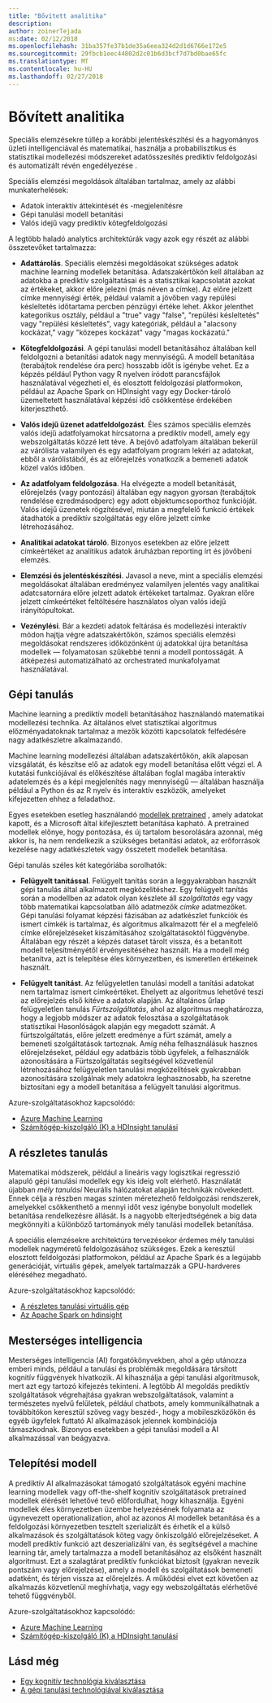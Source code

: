 ```yaml
---
title: "Bővített analitika"
description: 
author: zoinerTejada
ms:date: 02/12/2018
ms.openlocfilehash: 31ba357fe37b1de35a6eea324d2d1d6766e172e5
ms.sourcegitcommit: 29fbcb1eec44802d2c01b6d3bcf7d7bd0bae65fc
ms.translationtype: MT
ms.contentlocale: hu-HU
ms.lasthandoff: 02/27/2018
---
```

# <a name="advanced-analytics"></a>Bővített analitika

Speciális elemzésekre túllép a korábbi jelentéskészítési és a hagyományos üzleti intelligenciával és matematikai, használja a probabilisztikus és statisztikai modellezési módszereket adatösszesítés prediktív feldolgozási és automatizált révén engedélyezése .

Speciális elemzési megoldások általában tartalmaz, amely az alábbi munkaterhelések:

* Adatok interaktív áttekintését és -megjelenítésre
* Gépi tanulási modell betanítási
* Valós idejű vagy prediktív kötegfeldolgozási

A legtöbb haladó analytics architektúrák vagy azok egy részét az alábbi összetevőket tartalmazza:

* **Adattárolás**. Speciális elemzési megoldásokat szükséges adatok machine learning modellek betanítása. Adatszakértőkön kell általában az adatokba a prediktív szolgáltatásai és a statisztikai kapcsolatát azokat az értékeket, akkor előre jelezni (más néven a címke). Az előre jelzett címke mennyiségi érték, például valamit a jövőben vagy repülési késleltetés időtartama percben pénzügyi értéke lehet. Akkor jelenthet kategorikus osztály, például a "true" vagy "false", "repülési késleltetés" vagy "repülési késleltetés", vagy kategóriák, például a "alacsony kockázat," vagy "közepes kockázat" vagy "magas kockázatú."

* **Kötegfeldolgozási**. A gépi tanulási modell betanításához általában kell feldolgozni a betanítási adatok nagy mennyiségű. A modell betanítása (terabájtok rendelése óra perc) hosszabb időt is igénybe vehet. Ez a képzés például Python vagy R nyelven íródott parancsfájlok használatával végezheti el, és elosztott feldolgozási platformokon, például az Apache Spark on HDInsight vagy egy Docker-tároló üzemeltetett használatával képzési idő csökkentése érdekében kiterjeszthető.

* **Valós idejű üzenet adatfeldolgozást**. Éles számos speciális elemzés valós idejű adatfolyamokat hírcsatorna a prediktív modell, amely egy webszolgáltatás közzé lett téve. A bejövő adatfolyam általában bekerül az várólista valamilyen és egy adatfolyam program lekéri az adatokat, ebből a várólistából, és az előrejelzés vonatkozik a bemeneti adatok közel valós időben.  

* **Az adatfolyam feldolgozása**. Ha elvégezte a modell betanítását, előrejelzés (vagy pontozási) általában egy nagyon gyorsan (terabájtok rendelése ezredmásodperc) egy adott objektumcsoporthoz funkcióját. Valós idejű üzenetek rögzítésével, miután a megfelelő funkció értékek átadhatók a prediktív szolgáltatás egy előre jelzett címke létrehozásához.

* **Analitikai adatokat tároló**. Bizonyos esetekben az előre jelzett címkeértéket az analitikus adatok áruházban reporting írt és jövőbeni elemzés.

* **Elemzési és jelentéskészítési**. Javasol a neve, mint a speciális elemzési megoldásokat általában eredményez valamilyen jelentés vagy analitikai adatcsatornára előre jelzett adatok értékeket tartalmaz. Gyakran előre jelzett címkeértéket feltöltésére használatos olyan valós idejű irányítópultokat.

* **Vezénylési**. Bár a kezdeti adatok feltárása és modellezési interaktív módon hajtja végre adatszakértőkön, számos speciális elemzési megoldásokat rendszeres időközönként új adatokkal újra betanítása modellek &mdash; folyamatosan szűkebbé tenni a modell pontosságát. A átképezési automatizálható az orchestrated munkafolyamat használatával.

## <a name="machine-learning"></a>Gépi tanulás
Machine learning a prediktív modell betanításához használandó matematikai modellezési technika. Az általános elvet statisztikai algoritmus előzményadatoknak tartalmaz a mezők közötti kapcsolatok felfedésére nagy adatkészletre alkalmazandó.

Machine learning modellezési általában adatszakértőkön, akik alaposan vizsgálatát, és készítse elő az adatok egy modell betanítása előtt végzi el. A kutatási funkciójával és előkészítése általában foglal magába interaktív adatelemzés és a képi megjelenítés nagy mennyiségű &mdash; általában használja például a Python és az R nyelv és interaktív eszközök, amelyeket kifejezetten ehhez a feladathoz.

Egyes esetekben esetleg használandó [modellek pretrained](/machine-learning-server/install/microsoftml-install-pretrained-models) , amely adatokat kapott, és a Microsoft által kifejlesztett betanítása kapható. A pretrained modellek előnye, hogy pontozása, és új tartalom besorolására azonnal, még akkor is, ha nem rendelkezik a szükséges betanítási adatok, az erőforrások kezelése nagy adatkészletek vagy összetett modellek betanítása.

Gépi tanulás széles két kategóriába sorolhatók:

* **Felügyelt tanítással**. Felügyelt tanítás során a leggyakrabban használt gépi tanulás által alkalmazott megközelítéshez. Egy felügyelt tanítás során a modellben az adatok olyan készlete áll *szolgáltatás* egy vagy több matematikai kapcsolatban álló adatmezők *címke* adatmezőket. Gépi tanulási folyamat képzési fázisában az adatkészlet funkciók és ismert címkék is tartalmaz, és algoritmus alkalmazott fér el a megfelelő címke előrejelzéseket kiszámításához szolgáltatásoktól függvénybe. Általában egy részét a képzés dataset tárolt vissza, és a betanított modell teljesítményétől érvényesítéséhez használt. Ha a modell még betanítva, azt is telepítése éles környezetben, és ismeretlen értékeinek használt. 

* **Felügyelt tanítást**. Az felügyeletlen tanulási modell a tanítási adatokat nem tartalmaz ismert címkeértéket. Ehelyett az algoritmus lehetővé teszi az előrejelzés első kitéve a adatok alapján. Az általános űrlap felügyeletlen tanulás *Fürtszolgáltatás*, ahol az algoritmus meghatározza, hogy a legjobb módszer az adatok felosztása a szolgáltatások statisztikai Hasonlóságok alapján egy megadott számát. A fürtszolgáltatás, előre jelzett eredménye a fürt számát, amely a bemeneti szolgáltatások tartoznak. Amíg néha felhasználásuk hasznos előrejelzéseket, például egy adatbázis több ügyfelek, a felhasználók azonosítására a Fürtszolgáltatás segítségével közvetlenül létrehozásához felügyeletlen tanulási megközelítések gyakrabban azonosítására szolgálnak mely adatokra leghasznosabb, ha szeretne biztosítani egy a modell betanítása a felügyelt tanulási algoritmus.

Azure-szolgáltatásokhoz kapcsolódó:

- [Azure Machine Learning](/azure/machine-learning/)
- [Számítógép-kiszolgáló (K) a HDInsight tanulási](/azure/hdinsight/r-server/r-server-overview)

## <a name="deep-learning"></a>A részletes tanulás

Matematikai módszerek, például a lineáris vagy logisztikai regresszió alapuló gépi tanulási modellek egy kis ideig volt elérhető. Használatát újabban *mély tanulási* Neurális hálózatokat alapján technikák növekedett. Ennek célja a részben magas szinten méretezhető feldolgozási rendszerek, amelyekkel csökkenthető a mennyi időt vesz igénybe bonyolult modellek betanítása rendelkezésre állását. Is a nagyobb elterjedtségének a big data megkönnyíti a különböző tartományok mély tanulási modellek betanítása.

A speciális elemzésekre architektúra tervezésekor érdemes mély tanulási modellek nagyméretű feldolgozásához szükséges. Ezek a keresztül elosztott feldolgozási platformokon, például az Apache Spark és a legújabb generációját, virtuális gépek, amelyek tartalmazzák a GPU-hardveres eléréséhez megadható.

Azure-szolgáltatásokhoz kapcsolódó:

- [A részletes tanulási virtuális gép](/azure/machine-learning/data-science-virtual-machine/deep-learning-dsvm-overview)
- [Az Apache Spark on hdinsight](/azure/hdinsight/spark/apache-spark-overview)

## <a name="artificial-intelligence"></a>Mesterséges intelligencia

Mesterséges intelligencia (AI) forgatókönyvekben, ahol a gép utánozza emberi minds, például a tanulási és problémák megoldására társított kognitív függvények hivatkozik. AI kihasználja a gépi tanulási algoritmusok, mert azt egy tartozó kifejezés tekinteni. A legtöbb AI megoldás prediktív szolgáltatások végrehajtása gyakran webszolgáltatások, valamint a természetes nyelvű felületek, például chatbots, amely kommunikálhatnak a továbbítókon keresztül szöveg vagy beszéd-, hogy a mobileszközökön és egyéb ügyfelek futtató AI alkalmazások jelennek kombinációja támaszkodnak. Bizonyos esetekben a gépi tanulási modell a AI alkalmazással van beágyazva. 

## <a name="model-deployment"></a>Telepítési modell

A prediktív AI alkalmazásokat támogató szolgáltatások egyéni machine learning modellek vagy off-the-shelf kognitív szolgáltatások pretrained modellek elérését lehetővé tevő előfordulhat, hogy kihasználja. Egyéni modellek éles környezetben üzembe helyezésének folyamata az úgynevezett operationalization, ahol az azonos AI modellek betanítása és a feldolgozási környezetben tesztelt szerializált és érhetik el a külső alkalmazások és szolgáltatások köteg vagy önkiszolgáló előrejelzéseket. A modell prediktív funkció azt deszerializálni van, és segítségével a machine learning tár, amely tartalmazza a modell betanításához az elsőként használt algoritmust. Ezt a szalagtárat prediktív funkciókat biztosít (gyakran nevezik pontszám vagy előrejelzése), amely a modell és szolgáltatások bemeneti adatként, és térjen vissza az előrejelzés. A működési elvet ezt követően az alkalmazás közvetlenül meghívhatja, vagy egy webszolgáltatás elérhetővé tehető függvényből. 

Azure-szolgáltatásokhoz kapcsolódó:

- [Azure Machine Learning](/azure/machine-learning/)
- [Számítógép-kiszolgáló (K) a HDInsight tanulási](/azure/hdinsight/r-server/r-server-overview)


## <a name="see-also"></a>Lásd még

- [Egy kognitív technológia kiválasztása](../technology-choices/cognitive-services.md)
- [A gépi tanulási technológiával kiválasztása](../technology-choices/data-science-and-machine-learning.md)
